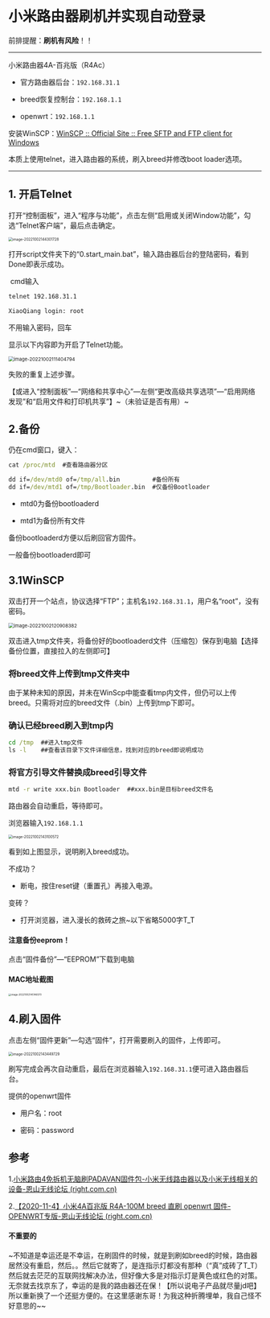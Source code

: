 # 小米路由器刷机并实现自动登录

前排提醒：**刷机有风险**！！

---

小米路由器4A-百兆版（R4Ac）

- 官方路由器后台：`192.168.31.1`

- breed恢复控制台：`192.168.1.1`

- openwrt：`192.168.1.1`

安装WinSCP：[WinSCP :: Official Site :: Free SFTP and FTP client for Windows](https://winscp.net/eng/index.php)

本质上使用telnet，进入路由器的系统，刷入breed并修改boot loader选项。

---

## 1. 开启Telnet

   打开“控制面板”，进入“程序与功能”，点击左侧“启用或关闭Window功能”，勾选“Telnet客户端”，最后点击确定。

<img src="https://gitee.com/li-Density-Lipoprotein/li-lmage-bed/raw/master/image-20221002144301728.png" alt="image-20221002144301728" style="zoom:50%;" />

​	打开script文件夹下的“0.start_main.bat”，输入路由器后台的登陆密码，看到Done即表示成功。

​	cmd输入

```cmd
telnet 192.168.31.1
```



```cmd
XiaoQiang login: root
```

不用输入密码，回车

显示以下内容即为开启了Telnet功能。

<img src="https://gitee.com/li-Density-Lipoprotein/li-lmage-bed/raw/master/image-20221002111404794.png" alt="image-20221002111404794" style="zoom:67%;" />



失败的重复上述步骤。

【或进入“控制面板”—“网络和共享中心”—左侧“更改高级共享选项”—“启用网络发现”和“启用文件和打印机共享”】~（未验证是否有用）~

## 2.备份

仍在cmd窗口，键入：

```cmd
cat /proc/mtd  #查看路由器分区
```

```cmd
dd if=/dev/mtd0 of=/tmp/all.bin         #备份所有
dd if=/dev/mtd1 of=/tmp/Bootloader.bin  #仅备份Bootloader
```


- mtd0为备份bootloaderd

- mtd1为备份所有文件

备份bootloaderd方便以后刷回官方固件。

一般备份bootloaderd即可



## 3.1WinSCP

​	双击打开一个站点，协议选择“FTP”；主机名`192.168.31.1`，用户名“root”，没有密码。

<img src="https://gitee.com/li-Density-Lipoprotein/li-lmage-bed/raw/master/image-20221002120908382.png" alt="image-20221002120908382" style="zoom:67%;" />

​	双击进入tmp文件夹，将备份好的bootloaderd文件（压缩包）保存到电脑【选择备份位置，直接拉入的左侧即可】

###   将breed文件上传到tmp文件夹中

​	由于某种未知的原因，并未在WinScp中能查看tmp内文件，但仍可以上传breed。只需将对应的breed文件（.bin）上传到tmp下即可。

### 确认已经breed刷入到tmp内

```cmd
cd /tmp  ##进入tmp文件
ls -l    ##查看该目录下文件详细信息，找到对应的breed即说明成功
```

### 将官方引导文件替换成breed引导文件

```cmd
mtd -r write xxx.bin Bootloader  ##xxx.bin是目标breed文件名
```

路由器会自动重启，等待即可。



浏览器输入`192.168.1.1`

<img src="https://gitee.com/li-Density-Lipoprotein/li-lmage-bed/raw/master/image-20221002143100572.png" alt="image-20221002143100572" style="zoom:50%;" />

看到如上图显示，说明刷入breed成功。

不成功？

- 断电，按住reset键（重置孔）再接入电源。

变砖？

- 打开浏览器，进入漫长的救砖之旅~以下省略5000字T_T



#### 注意备份eeprom！

点击“固件备份”—“EEPROM”下载到电脑

#### MAC地址截图



<img src="https://gitee.com/li-Density-Lipoprotein/li-lmage-bed/raw/master/image-20221002145146570.png" alt="image-20221002145146570" style="zoom:33%;" />

## 4.刷入固件

点击左侧“固件更新”—勾选“固件”，打开需要刷入的固件，上传即可。

<img src="https://gitee.com/li-Density-Lipoprotein/li-lmage-bed/raw/master/image-20221002143449729.png" alt="image-20221002143449729" style="zoom:50%;" />

刷写完成会再次自动重启，最后在浏览器输入`192.168.31.1`便可进入路由器后台。

提供的openwrt固件

- 用户名：root   

- 密码：password

## 参考

1.[小米路由4免拆机无脑刷PADAVAN固件包-小米无线路由器以及小米无线相关的设备-恩山无线论坛 (right.com.cn)](https://www.right.com.cn/forum/thread-4089487-1-1.html)

2.[【2020-11-4】小米4A百兆版 R4A-100M breed 直刷 openwrt 固件-OPENWRT专版-恩山无线论坛 (right.com.cn)](https://www.right.com.cn/forum/thread-4057583-1-1.html)

#### 不重要的

~不知道是幸运还是不幸运，在刷固件的时候，就是到刷如breed的时候，路由器居然没有重启，然后。。然后它就寄了，是连指示灯都没有那种（“真”成砖了T_T）然后就去茫茫的互联网找解决办法，但好像大多是对指示灯是黄色或红色的对策。无奈就去找京东了，幸运的是我的路由器还在保！【所以说电子产品就尽量jd吧】所以重新换了一个还挺方便的。在这里感谢东哥！为我这种折腾埋单，我自己怪不好意思的~~
